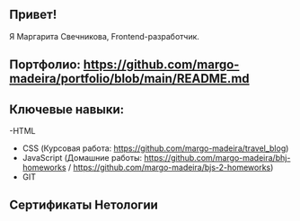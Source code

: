 ## Привет!

Я Маргарита Свечникова, Frontend-разработчик.

## Портфолио: https://github.com/margo-madeira/portfolio/blob/main/README.md

## Ключевые навыки:

-HTML
- CSS (Курсовая работа: https://github.com/margo-madeira/travel_blog)
- JavaScript (Домашние работы: https://github.com/margo-madeira/bhj-homeworks / https://github.com/margo-madeira/bjs-2-homeworks)
- GIT

## Сертификаты Нетологии





